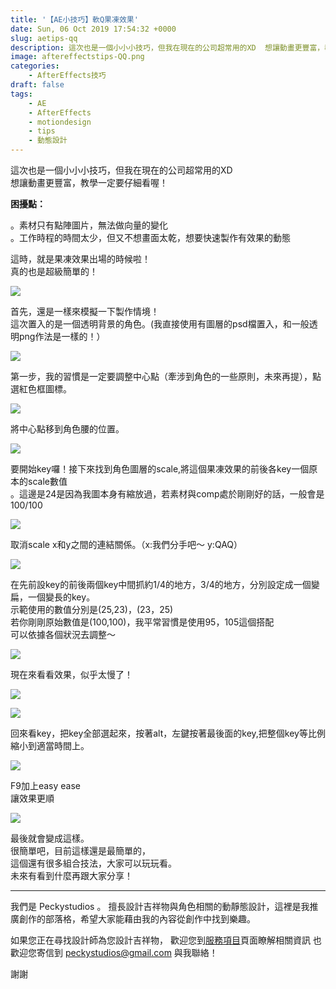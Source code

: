 ```yaml
---
title: '【AE小技巧】軟Q果凍效果'
date: Sun, 06 Oct 2019 17:54:32 +0000
slug: aetips-qq
description: 這次也是一個小小小技巧，但我在現在的公司超常用的XD  想讓動畫更豐富，教學一定要仔細看喔！困擾點：1. 素材只有點陣圖片，無法做向量的變化。  2. 工作時程的時間太少，但又不想畫面太乾，想要快速製作有效果的動態。
image: aftereffectstips-QQ.png
categories:
    - AfterEffects技巧
draft: false
tags: 
    - AE
    - AfterEffects
    - motiondesign
    - tips
    - 動態設計
---
```


這次也是一個小小小技巧，但我在現在的公司超常用的XD  
想讓動畫更豐富，教學一定要仔細看喔！

**困擾點：**

。素材只有點陣圖片，無法做向量的變化  
。工作時程的時間太少，但又不想畫面太乾，想要快速製作有效果的動態

這時，就是果凍效果出場的時候啦！  
真的也是超級簡單的！

![](螢幕快照-2019-10-07-上午1.07.15-1024x710.png)

首先，還是一樣來模擬一下製作情境！  
這次置入的是一個透明背景的角色。(我直接使用有圖層的psd檔置入，和一般透明png作法是一樣的！）  

![](A5B68CAA-D692-4632-8B52-AF8F89A2394D-1024x718.png)

第一步，我的習慣是一定要調整中心點（牽涉到角色的一些原則，未來再提），點選紅色框圖標。  

![](43241984-18C7-4117-B120-A8AA1B4EF659.png)

將中心點移到角色腰的位置。  

![](ADD02D5F-F201-4CEA-B16E-794BAABF25B8-1024x707.png)

要開始key囉！接下來找到角色圖層的scale,將這個果凍效果的前後各key一個原本的scale數值  
。這邊是24是因為我圖本身有縮放過，若素材與comp處於剛剛好的話，一般會是100/100  

![](D4A7B143-7CAB-43DE-8CA9-A064D84EED49-1024x701.png)

取消scale x和y之間的連結關係。（x:我們分手吧～ y:QAQ）

![](1AE9F737-4D74-464A-A957-6AA65B71CC4C-1024x709.png)

在先前設key的前後兩個key中間抓約1/4的地方，3/4的地方，分別設定成一個變扁，一個變長的key。  
示範使用的數值分別是(25,23)，(23，25)  
若你剛剛原始數值是(100,100)，我平常習慣是使用95，105這個搭配  
可以依據各個狀況去調整～  

![](aaa.gif)

現在來看看效果，似乎太慢了！  

![](46F15FFB-FB8B-418A-95BB-1CFB70CE4718.png)

![](488024AC-3A36-42CF-AC36-76ADE9889BC1.png)

回來看key，把key全部選起來，按著alt，左鍵按著最後面的key,把整個key等比例縮小到適當時間上。  

![](C340D236-8F98-4460-AD5C-C507BE480FF1.png)

F9加上easy ease  
讓效果更順  

![](sss.gif)

最後就會變成這樣。  
很簡單吧，目前這樣還是最簡單的，  
這個還有很多組合技法，大家可以玩玩看。  
未來有看到什麼再跟大家分享！


---

我們是 Peckystudios 。
擅長設計吉祥物與角色相關的動靜態設計，這裡是我推廣創作的部落格，希望大家能藉由我的內容從創作中找到樂趣。

如果您正在尋找設計師為您設計吉祥物，
歡迎您到[服務項目](https://peckyhsieh.wixsite.com/peckystudiosservice)頁面瞭解相關資訊
也歡迎您寄信到 peckystudios@gmail.com 與我聯絡！

謝謝